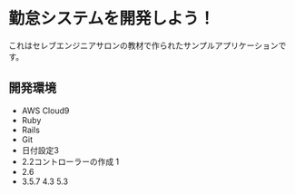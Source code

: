 # 勤怠システムを開発しよう！

これはセレブエンジニアサロンの教材で作られたサンプルアプリケーションです。

## 開発環境

* AWS Cloud9
* Ruby
* Rails
* Git
* 日付設定3
* 2.2コントローラーの作成 1
* 2.6
* 3.5.7
4.3
5.3

